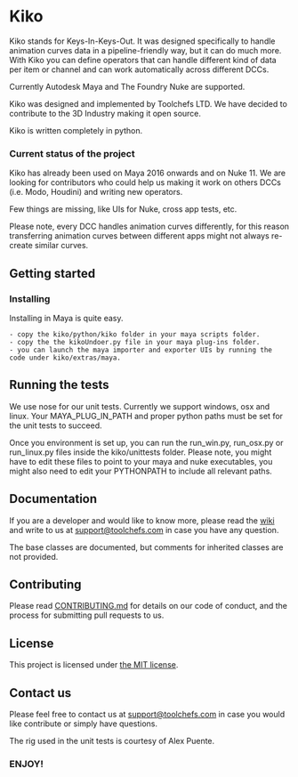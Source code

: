 # Kiko

Kiko stands for Keys-In-Keys-Out. It was designed specifically to handle animation curves data in a pipeline-friendly way, but it can do much more.
With Kiko you can define operators that can handle different kind of data per item or channel and can work automatically across different DCCs.

Currently Autodesk Maya and The Foundry Nuke are supported. 

Kiko was designed and implemented by Toolchefs LTD. We have decided to contribute to the 3D Industry making it open source.

Kiko is written completely in python.

### Current status of the project

Kiko has already been used on Maya 2016 onwards and on Nuke 11. 
We are looking for contributors who could help us making it work on others DCCs (i.e. Modo, Houdini) and writing new operators.

Few things are missing, like UIs for Nuke, cross app tests, etc.

Please note, every DCC handles animation curves differently, for this reason transferring animation curves between different apps might not always re-create similar curves.

## Getting started

### Installing
Installing in Maya is quite easy.
```
- copy the kiko/python/kiko folder in your maya scripts folder.
- copy the the kikoUndoer.py file in your maya plug-ins folder.
- you can launch the maya importer and exporter UIs by running the code under kiko/extras/maya.
```

## Running the tests
We use nose for our unit tests. Currently we support windows, osx and linux.
Your MAYA_PLUG_IN_PATH and proper python paths must be set for the unit tests to succeed.

Once you environment is set up, you can run the run_win.py, run_osx.py or run_linux.py files inside the kiko/unittests folder. Please note, you might have to edit these files to point to your maya and nuke executables, you might also need to edit your PYTHONPATH to include all relevant paths.

## Documentation
If you are a developer and would like to know more, please read the [wiki](https://github.com/danielefederico/kiko/wiki) and write to us at support@toolchefs.com in case you have any question.

The base classes are documented, but comments for inherited classes are not provided.

## Contributing

Please read [CONTRIBUTING.md](CONTRIBUTING.md) for details on our code of conduct, and the process for submitting pull requests to us.

## License

This project is licensed under [the MIT license](https://opensource.org/licenses/MIT).

## Contact us

Please feel free to contact us at support@toolchefs.com in case you would like contribute or simply have questions.

The rig used in the unit tests is courtesy of Alex Puente.

### ENJOY!






